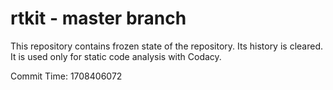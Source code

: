 # rtkit - master branch

This repository contains frozen state of the repository.
Its history is cleared. It is used only for static code
analysis with Codacy.

Commit Time: 1708406072